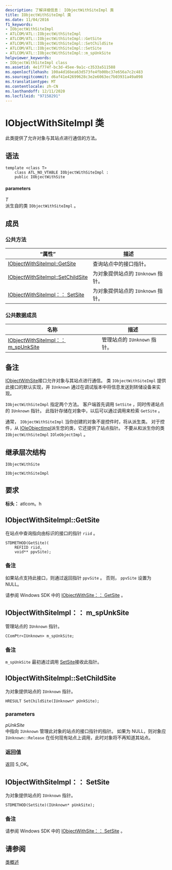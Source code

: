 ```yaml
---
description: 了解详细信息： IObjectWithSiteImpl 类
title: IObjectWithSiteImpl 类
ms.date: 11/04/2016
f1_keywords:
- IObjectWithSiteImpl
- ATLCOM/ATL::IObjectWithSiteImpl
- ATLCOM/ATL::IObjectWithSiteImpl::GetSite
- ATLCOM/ATL::IObjectWithSiteImpl::SetChildSite
- ATLCOM/ATL::IObjectWithSiteImpl::SetSite
- ATLCOM/ATL::IObjectWithSiteImpl::m_spUnkSite
helpviewer_keywords:
- IObjectWithSiteImpl class
ms.assetid: 4e1f774f-bc3d-45ee-9a1c-c3533a511588
ms.openlocfilehash: 100a4d16bea63d573fe4fb00bc37e656a7c2c483
ms.sourcegitcommit: d6af41e42699628c3e2e6063ec7b03931a49a098
ms.translationtype: MT
ms.contentlocale: zh-CN
ms.lasthandoff: 12/11/2020
ms.locfileid: "97158291"
---
```

# <a name="iobjectwithsiteimpl-class"></a>IObjectWithSiteImpl 类

此类提供了允许对象与其站点进行通信的方法。

## <a name="syntax"></a>语法

```
template <class T>
    class ATL_NO_VTABLE IObjectWithSiteImpl :
    public IObjectWithSite
```

#### <a name="parameters"></a>parameters

*T*<br/>
派生自的类 `IObjectWithSiteImpl` 。

## <a name="members"></a>成员

### <a name="public-methods"></a>公共方法

|“属性”|描述|
|----------|-----------------|
|[IObjectWithSiteImpl::GetSite](#getsite)|查询站点中的接口指针。|
|[IObjectWithSiteImpl::SetChildSite](#setchildsite)|为对象提供站点的 `IUnknown` 指针。|
|[IObjectWithSiteImpl：： SetSite](#setsite)|为对象提供站点的 `IUnknown` 指针。|

### <a name="public-data-members"></a>公共数据成员

|名称|描述|
|----------|-----------------|
|[IObjectWithSiteImpl：： m_spUnkSite](#m_spunksite)|管理站点的 `IUnknown` 指针。|

## <a name="remarks"></a>备注

[IObjectWithSite](/windows/win32/api/ocidl/nn-ocidl-iobjectwithsite)接口允许对象与其站点进行通信。 类 `IObjectWithSiteImpl` 提供此接口的默认实现，并 `IUnknown` 通过在调试版本中将信息发送到转储设备来实现。

`IObjectWithSiteImpl` 指定两个方法。 客户端首先调用 `SetSite` ，同时传递站点的 `IUnknown` 指针。 此指针存储在对象中，以后可以通过调用来检索 `GetSite` 。

通常， `IObjectWithSiteImpl` 当你创建的对象不是控件时，将从派生类。 对于控件，从 [IOleObjectImpl](../../atl/reference/ioleobjectimpl-class.md)派生您的类，它还提供了站点指针。 不要从和派生你的类 `IObjectWithSiteImpl` `IOleObjectImpl` 。

## <a name="inheritance-hierarchy"></a>继承层次结构

`IObjectWithSite`

`IObjectWithSiteImpl`

## <a name="requirements"></a>要求

**标头：** atlcom。h

## <a name="iobjectwithsiteimplgetsite"></a><a name="getsite"></a> IObjectWithSiteImpl::GetSite

在站点中查询指向由标识的接口的指针 `riid` 。

```
STDMETHOD(GetSite)(
    REFIID riid,
    void** ppvSite);
```

### <a name="remarks"></a>备注

如果站点支持此接口，则通过返回指针 `ppvSite` 。 否则， `ppvSite` 设置为 NULL。

请参阅 Windows SDK 中的 [IObjectWithSite：： GetSite](/windows/win32/api/ocidl/nf-ocidl-iobjectwithsite-getsite) 。

## <a name="iobjectwithsiteimplm_spunksite"></a><a name="m_spunksite"></a> IObjectWithSiteImpl：： m_spUnkSite

管理站点的 `IUnknown` 指针。

```
CComPtr<IUnknown> m_spUnkSite;
```

### <a name="remarks"></a>备注

`m_spUnkSite` 最初通过调用 [SetSite](#setsite)接收此指针。

## <a name="iobjectwithsiteimplsetchildsite"></a><a name="setchildsite"></a> IObjectWithSiteImpl::SetChildSite

为对象提供站点的 `IUnknown` 指针。

```
HRESULT SetChildSite(IUnknown* pUnkSite);
```

### <a name="parameters"></a>parameters

*pUnkSite*<br/>
中指向 `IUnknown` 管理此对象的站点的接口指针的指针。 如果为 NULL，则对象应 `IUnknown::Release` 在任何现有站点上调用，此时对象将不再知道其站点。

### <a name="return-value"></a>返回值

返回 S_OK。

## <a name="iobjectwithsiteimplsetsite"></a><a name="setsite"></a> IObjectWithSiteImpl：： SetSite

为对象提供站点的 `IUnknown` 指针。

```
STDMETHOD(SetSite)(IUnknown* pUnkSite);
```

### <a name="remarks"></a>备注

请参阅 Windows SDK 中的 [IObjectWithSite：： SetSite](/windows/win32/api/ocidl/nf-ocidl-iobjectwithsite-setsite) 。

## <a name="see-also"></a>请参阅

[类概述](../../atl/atl-class-overview.md)
